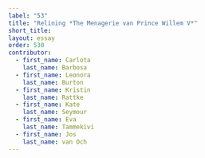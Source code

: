 ```yaml
---
label: "53"
title: "Relining *The Menagerie van Prince Willem V*"
short_title:
layout: essay
order: 530
contributor:
  - first_name: Carlota
    last_name: Barbosa
  - first_name: Leonora
    last_name: Burton
  - first_name: Kristin
    last_name: Rattke
  - first_name: Kate
    last_name: Seymour
  - first_name: Eva
    last_name: Tammekivi
  - first_name: Jos
    last_name: van Och
---
```

